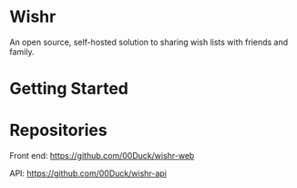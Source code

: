 # Wishr

An open source, self-hosted solution to sharing wish lists with friends and family.

# Getting Started


# Repositories

Front end: https://github.com/00Duck/wishr-web

API: https://github.com/00Duck/wishr-api
